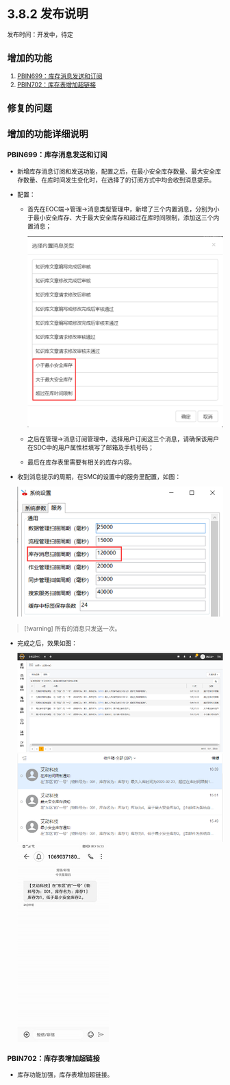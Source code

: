 # 3.8.2 发布说明

发布时间：开发中，待定

## 增加的功能

1. [PBIN699：库存消息发送和订阅](#PBIN699：库存消息发送和订阅)
2. [PBIN702：库存表增加超链接](#PBIN702：库存表增加超链接)

## 修复的问题

## 增加的功能详细说明

### PBIN699：库存消息发送和订阅

* 新增库存消息订阅和发送功能，配置之后，在最小安全库存数量、最大安全库存数量、在库时间发生变化时，在选择了的订阅方式中均会收到消息提示。

* 配置：
  * 首先在EOC端→管理→消息类型管理中，新增了三个内置消息，分别为小于最小安全库存、大于最大安全库存和超过在库时间限制，添加这三个内置消息；
  
    ![382](./3.8.2_res/images/kucunxiaoxi4.png)

  * 之后在管理→消息订阅管理中，选择用户订阅这三个消息，请确保该用户在SDC中的用户属性栏填写了邮箱及手机号码；

  * 最后在库存表里需要有相关的库存内容。

* 收到消息提示的周期，在SMC的设置中的服务里配置，如图：

  ![382](./3.8.2_res/images/kucunxiaoxi5.png)

> [!warning] 所有的消息只发送一次。

* 完成之后，效果如图：

  ![382](./3.8.2_res/images/kucunxiaoxi1.png)
  ![382](./3.8.2_res/images/kucunxiaoxi2.png)
  ![382](./3.8.2_res/images/kucunxiaoxi3.png)

### PBIN702：库存表增加超链接

* 库存功能加强，库存表增加超链接。
